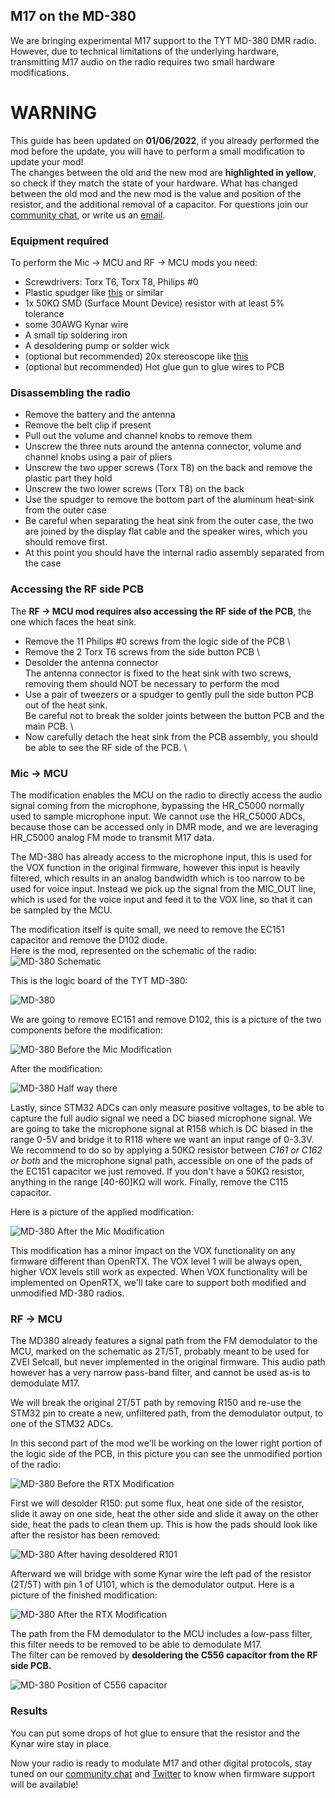 
## M17 on the MD-380
We are bringing experimental M17 support to the TYT MD-380 DMR radio. However, due to technical limitations of the underlying hardware, transmitting M17 audio on the radio requires two small hardware modifications.

# __WARNING__
This guide has been updated on **01/06/2022**, if you already performed the mod before the update, you will have to perform a small modification to update your mod! \
The changes between the old and the new mod are **highlighted in yellow**, so check if they match the state of your hardware.
What has changed between the old mod and the new mod is the value and position of the resistor, and the additional removal of a capacitor.
For questions join our [community chat](get_in_touch.md), or write us an [email](https://openrtx.org/#/?id=the-openrtx-project).

### Equipment required
To perform the Mic → MCU and RF → MCU mods you need:
- Screwdrivers: Torx T6, Torx T8, Philips #0
- Plastic spudger like [this](https://it.aliexpress.com/item/32834353313.html) or similar
- 1x 50KΩ SMD (Surface Mount Device) resistor with at least 5% tolerance
- some 30AWG Kynar wire
- A small tip soldering iron
- A desoldering pump or solder wick
- (optional but recommended) 20x stereoscope like [this](https://www.amazon.it/BRESSER-8852000-Stereomicroscopio-Bresser-Junior/dp/B001UJJGV4)
- (optional but recommended) Hot glue gun to glue wires to PCB

### Disassembling the radio
- Remove the battery and the antenna
- Remove the belt clip if present
- Pull out the volume and channel knobs to remove them
- Unscrew the three nuts around the antenna connector, volume and channel knobs using a pair of
  pliers
- Unscrew the two upper screws (Torx T8) on the back and remove the plastic part they hold
- Unscrew the two lower screws (Torx T8) on the back
- Use the spudger to remove the bottom part of the aluminum heat-sink from the outer case
- Be careful when separating the heat sink from the outer case, the two are joined by the display
  flat cable and the speaker wires, which you should remove first.
- At this point you should have the internal radio assembly separated from the case

### Accessing the RF side PCB
The **RF → MCU mod requires also accessing the RF side of the PCB**,
the one which faces the heat sink.

- Remove the 11 Philips #0 screws from the logic side of the PCB \
- Remove the 2 Torx T6 screws from the side button PCB \
- Desolder the antenna connector \
The antenna connector is fixed to the heat sink with two screws,
removing them should NOT be necessary to perform the mod
- Use a pair of tweezers or a spudger to gently pull the side button PCB out of the heat sink. \
Be careful not to break the solder joints between the button PCB and the main PCB. \
- Now carefully detach the heat sink from the PCB assembly, you should be able to see the RF side of
  the PCB. \

### Mic → MCU
The modification enables the MCU on the radio to directly access the audio signal coming from the microphone, bypassing the HR_C5000 normally used to sample microphone input.
We cannot use the HR_C5000 ADCs, because those can be accessed only in DMR mode, and we are leveraging HR_C5000 analog FM mode to transmit M17 data.

The MD-380 has already access to the microphone input, this is used for the VOX function in the original firmware, however this input is heavily filtered, which results in an analog bandwidth which is too narrow to be used for voice input.
Instead we pick up the signal from the MIC_OUT line, which is used for the voice input and feed it to the VOX line, so that it can be sampled by the MCU.

The modification itself is quite small, we need to remove the EC151 capacitor and remove the D102 diode. \
Here is the mod, represented on the schematic of the radio: \
![MD-380 Schematic](../_media/audio_mod_schematic.svg)

This is the logic board of the TYT MD-380:

![MD-380](../_media/md380.jpg)

We are going to remove EC151 and remove D102, this is a picture of the two components before the modification:

![MD-380 Before the Mic Modification](../_media/md380_mod_before.jpg)

After the modification:

![MD-380 Half way there](../_media/md380_mod_after.jpg)

Lastly, since STM32 ADCs can only measure positive voltages, to be able to capture the full audio signal we need a DC biased microphone signal.
We are going to take the microphone signal at R158 which is DC biased in the range 0-5V and bridge it to R118 where we want an input range of 0-3.3V.
We recommend to do so by applying a 50KΩ resistor between *C161 or C162 or both* and the microphone signal path, accessible on one of the pads of the EC151 capacitor we just removed.
If you don't have a 50KΩ resistor, anything in the range [40-60]KΩ will work.
Finally, remove the C115 capacitor.

Here is a picture of the applied modification:

![MD-380 After the Mic Modification](../_media/md380_mod_resistor.jpg)

This modification has a minor impact on the VOX functionality on any firmware different than OpenRTX. The VOX level 1 will be always open, higher VOX levels still work as expected. When VOX functionality will be implemented on OpenRTX, we'll take care to support both modified and unmodified MD-380 radios.

### RF → MCU
The MD380 already features a signal path from the FM demodulator to the MCU, marked on the schematic as 2T/5T, probably meant to be used for ZVEI Selcall, but never implemented in the original firmware.
This audio path however has a very narrow pass-band filter, and cannot be used as-is to demodulate M17.

We will break the original 2T/5T path by removing R150 and re-use the STM32 pin to create a new, unfiltered path, from the demodulator output, to one of the STM32 ADCs.

In this second part of the mod we'll be working on the lower right portion of the logic side of the PCB, in this picture you can see the unmodified portion of the radio:

![MD-380 Before the RTX Modification](../_media/md380_rtx_detail_before.jpg)

First we will desolder R150: put some flux, heat one side of the resistor, slide it away on one side, heat the other side and slide it away on the other side, heat the pads to clean them up.
This is how the pads should look like after the resistor has been removed:

![MD-380 After having desoldered R101](../_media/md380_rtx_detail_desolder.jpg)

Afterward we will bridge with some Kynar wire the left pad of the resistor (2T/5T) with pin 1 of U101, which is the demodulator output. Here is a picture of the finished modification:

![MD-380 After the RTX Modification](../_media/md380_rtx_detail_after.jpg)

The path from the FM demodulator to the MCU includes a low-pass filter, this filter needs to be removed to be able to demodulate M17. \
The filter can be removed by **desoldering the C556 capacitor from the RF side PCB.**

![MD-380 Position of C556 capacitor](../_media/md380_mod_c556.jpg)

### Results

You can put some drops of hot glue to ensure that the resistor and the Kynar wire stay in place.

Now your radio is ready to modulate M17 and other digital protocols, stay tuned on our [community chat](get_in_touch.md) and [Twitter](https://twitter.com/OpenRtx)
to know when firmware support will be available!
